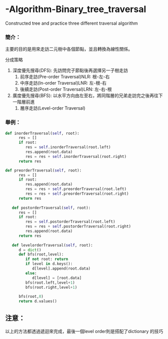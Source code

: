 # -Algorithm-Binary_tree_traversal
Constructed tree and practice three different traversal algorithm
### 簡介：

主要的目的是用來走訪二元樹中各個節點，並且轉換為線性關係。

分成策略

1. 深度優先搜尋(DFS): 先訪問完子節點後再選擇另一子樹走訪
    1. 前序走訪(Pre-order Traversal)NLR: 根-左-右
    2. 中序走訪(In-order Traversal)LNR: 左-根-右
    3. 後續走訪(Post-order Traversal)LRN: 左-右-根
2. 廣度優先搜尋(BFS): 以水平方向由左至右，將同階層的兄弟走訪完之後再往下一階層前進
    1. 層序走訪(Level-order Traversal) 

### 舉例：

```python
def inorderTraversal(self, root):
      res = []
      if root:
         res = self.inorderTraversal(root.left)
         res.append(root.data)
         res = res + self.inorderTraversal(root.right)
      return res

def preorderTraversal(self, root):
      res = []
      if root:
         res.append(root.data)
         res = res + self.preorderTraversal(root.left)
         res = res + self.preorderTraversal(root.right)
      return res
   
   def postorderTraversal(self, root):
      res = []
      if root:
         res = self.postorderTraversal(root.left)
         res = res + self.postorderTraversal(root.right)
         res.append(root.data)
      return res
   
   def levelorderTraversal(self, root):
      d = dict()
      def bfs(root,level):
         if not root: return
         if level in d.keys():
            d[level].append(root.data)
         else:
            d[level] = [root.data]
         bfs(root.left,level+1)
         bfs(root.right,level+1)
      
      bfs(root,0)
      return d.values()
```

## 注意：

以上的方法都透過遞迴來完成，最後一個level order則是搭配了dictionary 的技巧
